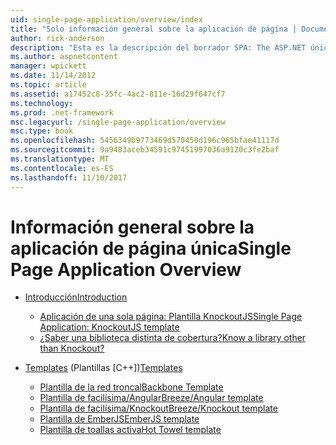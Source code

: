 ```yaml
---
uid: single-page-application/overview/index
title: "Solo información general sobre la aplicación de página | Documentos de Microsoft"
author: rick-anderson
description: "Esta es la descripción del borrador SPA: The ASP.NET única página aplicación de contraseña segura (SPA) es una característica nueva en la vista previa de MVC 4 beta. Proporciona un mejor-to-end e..."
ms.author: aspnetcontent
manager: wpickett
ms.date: 11/14/2012
ms.topic: article
ms.assetid: a17452c8-35fc-4ac2-811e-16d29f647cf7
ms.technology: 
ms.prod: .net-framework
msc.legacyurl: /single-page-application/overview
msc.type: book
ms.openlocfilehash: 5456349b9773469d570450d196c965bfae41117d
ms.sourcegitcommit: 9a9483aceb34591c97451997036a9120c3fe2baf
ms.translationtype: MT
ms.contentlocale: es-ES
ms.lasthandoff: 11/10/2017
---
```

<a name="single-page-application-overview"></a><span data-ttu-id="76265-104">Información general sobre la aplicación de página única</span><span class="sxs-lookup"><span data-stu-id="76265-104">Single Page Application Overview</span></span>
====================
- [<span data-ttu-id="76265-105">Introducción</span><span class="sxs-lookup"><span data-stu-id="76265-105">Introduction</span></span>](introduction/index.md)

    - [<span data-ttu-id="76265-106">Aplicación de una sola página: Plantilla KnockoutJS</span><span class="sxs-lookup"><span data-stu-id="76265-106">Single Page Application: KnockoutJS template</span></span>](introduction/knockoutjs-template.md)
    - [<span data-ttu-id="76265-107">¿Saber una biblioteca distinta de cobertura?</span><span class="sxs-lookup"><span data-stu-id="76265-107">Know a library other than Knockout?</span></span>](introduction/other-libraries.md)
- <span data-ttu-id="76265-108">[Templates](templates/index.md) (Plantillas [C++])</span><span class="sxs-lookup"><span data-stu-id="76265-108">[Templates](templates/index.md)</span></span>

    - [<span data-ttu-id="76265-109">Plantilla de la red troncal</span><span class="sxs-lookup"><span data-stu-id="76265-109">Backbone Template</span></span>](templates/backbonejs-template.md)
    - [<span data-ttu-id="76265-110">Plantilla de facilísima/Angular</span><span class="sxs-lookup"><span data-stu-id="76265-110">Breeze/Angular template</span></span>](templates/breezeangular-template.md)
    - [<span data-ttu-id="76265-111">Plantilla de facilísima/Knockout</span><span class="sxs-lookup"><span data-stu-id="76265-111">Breeze/Knockout template</span></span>](templates/breezeknockout-template.md)
    - [<span data-ttu-id="76265-112">Plantilla de EmberJS</span><span class="sxs-lookup"><span data-stu-id="76265-112">EmberJS template</span></span>](templates/emberjs-template.md)
    - [<span data-ttu-id="76265-113">Plantilla de toallas activa</span><span class="sxs-lookup"><span data-stu-id="76265-113">Hot Towel template</span></span>](templates/hottowel-template.md)
